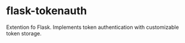 flask-tokenauth
================

Extention fo Flask. Implements token authentication with customizable token storage.
